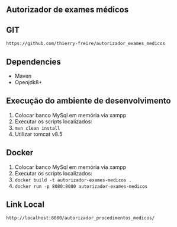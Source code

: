 ## Autorizador de exames médicos

## GIT
`https://github.com/thierry-freire/autorizador_exames_medicos`
## Dependencies
- Maven
- Openjdk8+

## Execução do ambiente de desenvolvimento
1. Colocar banco MySql em memória via xampp
2. Executar os scripts localizados: 
3. `mvn clean install`
4. Utilizar tomcat v8.5

## Docker
1. Colocar banco MySql em memória via xampp
2. Executar os scripts localizados: 
3. `docker build -t autorizador-exames-medicos .`
4. `docker run -p 8080:8080 autorizador-exames-medicos`

## Link Local
`http://localhost:8080/autorizador_procedimentos_medicos/`